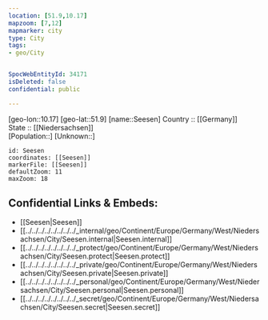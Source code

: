 ```yaml
---
location: [51.9,10.17] 
mapzoom: [7,12] 
mapmarker: city 
type: City
tags:
- geo/City


SpocWebEntityId: 34171
isDeleted: false
confidential: public

---
```

[geo-lon::10.17] 
[geo-lat::51.9] 
[name::Seesen] 
Country :: [[Germany]]  
State :: [[Niedersachsen]]  
[Population::] 
[Unknown::] 


```leaflet
id: Seesen
coordinates: [[Seesen]] 
markerFile: [[Seesen]] 
defaultZoom: 11 
maxZoom: 18
```


## Confidential Links & Embeds: 
- [[Seesen|Seesen]]  
- [[../../../../../../../../_internal/geo/Continent/Europe/Germany/West/Niedersachsen/City/Seesen.internal|Seesen.internal]] 
- [[../../../../../../../../_protect/geo/Continent/Europe/Germany/West/Niedersachsen/City/Seesen.protect|Seesen.protect]] 
- [[../../../../../../../../_private/geo/Continent/Europe/Germany/West/Niedersachsen/City/Seesen.private|Seesen.private]] 
- [[../../../../../../../../_personal/geo/Continent/Europe/Germany/West/Niedersachsen/City/Seesen.personal|Seesen.personal]] 
- [[../../../../../../../../_secret/geo/Continent/Europe/Germany/West/Niedersachsen/City/Seesen.secret|Seesen.secret]] 
